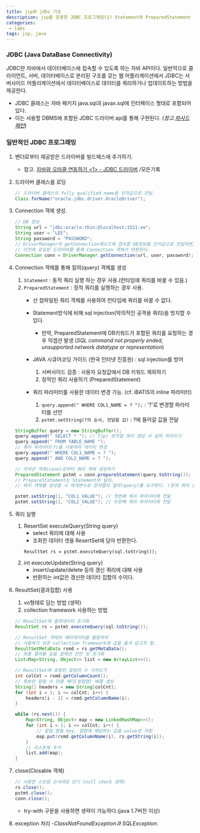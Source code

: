 ```yaml
---
title: jsp와 jdbc 기초
description: jsp를 응용한 JDBC 프로그래밍(1) Statement와 PreparedStatement 구현
categories:
 - labs
tags: jsp, java
---
```


### JDBC (Java DataBase Connectivity)
JDBC란 자바에서 데이터베이스에 접속할 수 있도록 하는 자바 API이다.
일반적으로 클라이언트, 서버, 데이터베이스로 분리된 구조를 갖는 웹 어플리케이션에서 JDBC는 서버사이드 어플리케이션에서 데이터베이스로 데이터를 쿼리하거나 업데이트하는 방법을 제공한다.
- JDBC 클래스는 자바 패키지 java.sql과 javax.sql에 인터페이스 형태로 포함되어 있다.
- 이는 사용할 DBMS에 포함된 JDBC 드라이버 api를 통해 구현된다. (*참고.[파사드 패턴](https://ko.wikipedia.org/wiki/%ED%8D%BC%EC%82%AC%EB%93%9C_%ED%8C%A8%ED%84%B4)*)

### 일반적인 JDBC 프로그래밍
1. 벤더로부터 제공받은 드라이버를 빌드패스에 추가하기.
    - 참고. [자바와 오라클 연동하기 <1> - JDBC 드라이버](http://all-record.tistory.com/69) /모든기록

2. 드라이버 클래스를 로딩
    ```java
    // 드라이버 클래스의 fully qualified name을 인자값으로 전달.
    Class.forName("oracle.jdbc.driver.OracleDriver"); 
    ```

3. Connection 객체 생성.
    ```java
    // DB 정보
    String url = "jdbc:oracle:thin:@localhost:1521:xe";
    String user = "LEE";
    String password = "PASSWORD";
    // DriverManager의 getConnection메소드에 접속할 DB정보를 인자값으로 전달하면,
    // 이전에 로딩된 드라이버를 통해 Connection 객체가 반환된다.
    Connection conn = DriverManager.getConnection(url, user, password);
    ```

4. Connection 객체를 통해 질의(query) 객체를 생성
    1) `Statement` : 동적 쿼리 실행 하는 경우 사용.(런타임에 쿼리를 바꿀 수 있음.)
    2) `PreparedStatement` :  정적 쿼리를 실행하는 경우 사용. 
	    - 선 컴파일된 쿼리 객체를 사용하여 런타임에 쿼리를 바꿀 수 없다.
	    - Statement방식에 비해 sql injection(악의적인 공격용 쿼리)을 방지할 수 있다.
		    - 만약, PreparedStatement에 DB키워드가 포함된 쿼리를 요청하는 경우 익셉션 발생
            (*SQL command not properly ended, unsupported network datatype or representation*)
        
 	    - JAVA 시큐어코딩 가이드 (한국 인터넷 진흥원) : sql injection를 방어
            1) 서버사이드 검증 : 사용자 요청값에서 DB 키워드 제외하기
            2) 정적인 쿼리 사용하기 (PreparedStatement)
	
        - 쿼리 파라미터를 사용한 데이터 변경 가능. (cf. iBATIS의 inline 파라미터)
            1) `query.append(" WHERE COL1_NAME = ? ");` : '?'로 변경할 파라미터를 선언      
            2) `pstmt.setString(?의 순서, 전달할 값)` : ?에 들어갈 값을 전달
            
    ```java
    StringBuffer query = new StringBuffer();
    query.append(" SELECT * "); // Tip) 문자열 쿼리 생성 시 앞뒤 띄어쓰기
    query.append(" FROM TABLE_NAME ");
    // 쿼리 파라미터(?)를 사용하여 데이터 변경
    query.append(" WHERE COL1_NAME = ? ");
    query.append(" AND COL2_NAME = ? ");
    
    // 커넥션 객체(conn)로부터 쿼리 객체 생성하기
    PreparedStatement pstmt = conn.prepareStatement(query.toString());
    // PrepareStatement는 Statement와 달리,
    // 쿼리 객체를 생성할 시 매개변수로 문자열의 질의(query)를 요구한다. (정적 쿼리 실행)
   
    pstmt.setString(1, "COL1_VALUE"); // 첫번째 쿼리 파라미터에 전달
    pstmt.setString(1, "COL2_VALUE"); // 두번째 쿼리 파라미터에 전달
    ```
    
5. 쿼리 실행
     1) ResertSet executeQuery(String query)
        - select 쿼리에 대해 사용
        - 조회한 데이터 셋을 ResertSet에 담아 반환한다.
        ````
        ResultSet rs = pstmt.executeQuery(sql.toString());
        ````
     2) int executeUpdate(String query)
        - insert/update/delete 등의 갱신 쿼리에 대해 사용   
        - 반환하는 int값은 갱신한 데이터 집합의 수이다.

6. ResultSet(결과집합) 사용
    1) vo형태로 담는 방법 (생략)
    2) collection framework 사용하는 방법
    ```java
    // ResultSet에 결과데이터 초기화
    ResultSet rs = pstmt.executeQuery(sql.toString());
    
    // ResultSet 객체의 메타데이터를 활용하여
    // 사용하기 쉬운 collection framework에 값을 옮겨 담고자 함.
    ResultSetMetaData rsmd = rs.getMetaData(); 
    // 최종 결과를 담을 컬렉션 선언 및 초기화
    List<Map<String, Object>> list = new ArrayList<>();
    
    // ResultSet에 포함된 칼럼의 수 가져오기
    int colCnt = rsmd.getColumnCount(); 
    // 확보한 칼럼 수 만큼 헤더(칼럼명) 배열 생성
    String[] headers = new String[colCnt];
    for (int i = 1; i <= colCnt; i++) {
        headers[i - 1] = rsmd.getColumnName(i); 
    }
    
    while (rs.next()) { 
        Map<String, Object> map = new LinkedHashMap<>();
        for (int i = 1; i <= colCnt; i++) {
        	// 칼럼 명을 key, 칼럼에 해당하는 값을 value로 저장
            map.put(rsmd.getColumnName(i), rs.getString(i)); 
        }
        // 리스트에 추가
        list.add(map); 
    }
    ```
7. close(Closable 객체)
	```java
	// 사용한 스트림 순서대로 닫기 (null check 생략)
    rs.close();
    pstmt.close();
    conn.close();
	```
    * try-with 구문을 사용하면 생략이 가능하다.(java 1.7버전 이상)
8. exception 처리
	-*ClassNotFoundException과 SQLException*.



		